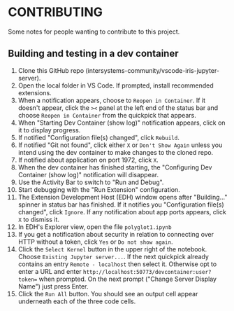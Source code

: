 # CONTRIBUTING
Some notes for people wanting to contribute to this project.

## Building and testing in a dev container

1. Clone this GitHub repo (intersystems-community/vscode-iris-jupyter-server).
2. Open the local folder in VS Code. If prompted, install recommended extensions.
3. When a notification appears, choose to `Reopen in Container`. If it doesn't appear, click the `><` panel at the left end of the status bar and choose `Reopen in Container` from the quickpick that appears.
4. When "Starting Dev Container (show log)" notification appears, click on it to display progress.
5. If notified "Configuration file(s) changed", click `Rebuild`.
6. If notified "Git not found", click either `X` or `Don't Show Again` unless you intend using the dev container to make changes to the cloned repo.
7. If notified about application on port 1972, click `X`.
8. When the dev container has finished starting, the "Configuring Dev Container (show log)" notification will disappear.
9. Use the Activity Bar to switch to "Run and Debug".
10. Start debugging with the "Run Extension" configuration.
11. The Extension Development Host (EDH) window opens after "Building..." spinner in status bar has finished. If it notifies you "Configuration file(s) changed", click `Ignore`. If any notification about app ports appears, click `X` to dismiss it.
12. In EDH's Explorer view, open the file `polyglot1.ipynb`
13. If you get a notification about security in relation to connecting over HTTP without a token, click `Yes` or `Do not show again`.
14. Click the `Select Kernel` button in the upper right of the notebook. Choose `Existing Jupyter server...`. If the next quickpick already contains an entry `Remote - localhost` then select it. Otherwise opt to enter a URL and enter `http://localhost:50773/devcontainer:user?token=` when prompted. On the next prompt ("Change Server Display Name") just press Enter.
15. Click the `Run All` button. You should see an output cell appear underneath each of the three code cells.
